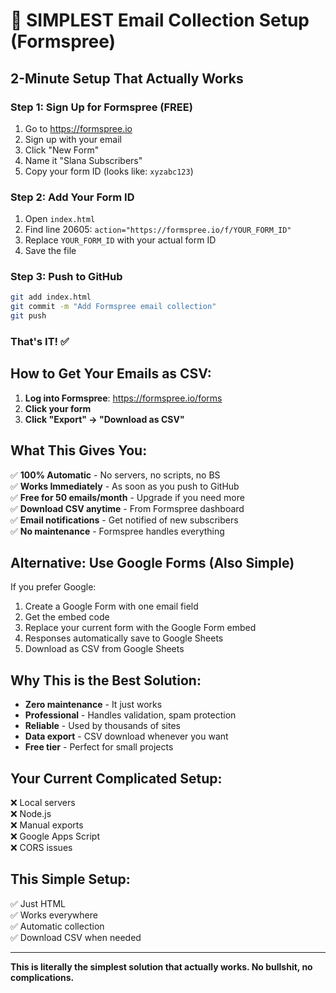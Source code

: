 # 🚀 SIMPLEST Email Collection Setup (Formspree)

## 2-Minute Setup That Actually Works

### Step 1: Sign Up for Formspree (FREE)
1. Go to https://formspree.io
2. Sign up with your email
3. Click "New Form"
4. Name it "Slana Subscribers"
5. Copy your form ID (looks like: `xyzabc123`)

### Step 2: Add Your Form ID
1. Open `index.html`
2. Find line 20605: `action="https://formspree.io/f/YOUR_FORM_ID"`
3. Replace `YOUR_FORM_ID` with your actual form ID
4. Save the file

### Step 3: Push to GitHub
```bash
git add index.html
git commit -m "Add Formspree email collection"
git push
```

### That's IT! ✅

## How to Get Your Emails as CSV:

1. **Log into Formspree**: https://formspree.io/forms
2. **Click your form**
3. **Click "Export" → "Download as CSV"**

## What This Gives You:

✅ **100% Automatic** - No servers, no scripts, no BS  
✅ **Works Immediately** - As soon as you push to GitHub  
✅ **Free for 50 emails/month** - Upgrade if you need more  
✅ **Download CSV anytime** - From Formspree dashboard  
✅ **Email notifications** - Get notified of new subscribers  
✅ **No maintenance** - Formspree handles everything  

## Alternative: Use Google Forms (Also Simple)

If you prefer Google:

1. Create a Google Form with one email field
2. Get the embed code
3. Replace your current form with the Google Form embed
4. Responses automatically save to Google Sheets
5. Download as CSV from Google Sheets

## Why This is the Best Solution:

- **Zero maintenance** - It just works
- **Professional** - Handles validation, spam protection
- **Reliable** - Used by thousands of sites
- **Data export** - CSV download whenever you want
- **Free tier** - Perfect for small projects

## Your Current Complicated Setup:
❌ Local servers  
❌ Node.js  
❌ Manual exports  
❌ Google Apps Script  
❌ CORS issues  

## This Simple Setup:
✅ Just HTML  
✅ Works everywhere  
✅ Automatic collection  
✅ Download CSV when needed  

---

**This is literally the simplest solution that actually works. No bullshit, no complications.**